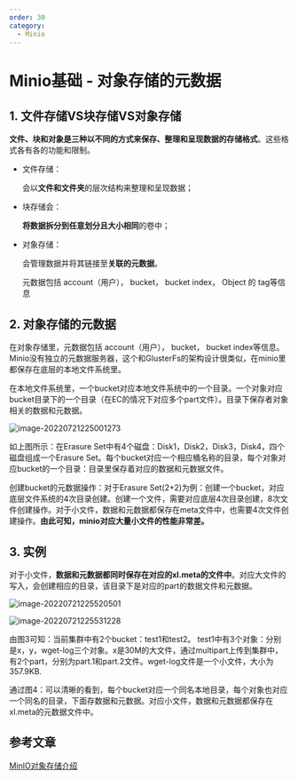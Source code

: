 ```yaml
---
order: 30
category:
  - Minio
---
```


# Minio基础 - 对象存储的元数据

## 1. 文件存储VS块存储VS对象存储

**文件、块和对象是三种以不同的方式来保存、整理和呈现数据的存储格式**。这些格式各有各的功能和限制。

- 文件存储：

  会以**文件和文件夹**的层次结构来整理和呈现数据；

- 块存储会：

  **将数据拆分到任意划分且大小相同**的卷中；

- 对象存储：

  会管理数据并将其链接至**关联的元数据**。

  元数据包括 account（用户）， bucket， bucket index， Object 的 tag等信息

## 2. 对象存储的元数据

在对象存储里，元数据包括 account（用户）， bucket， bucket index等信息。Minio没有独立的元数据服务器，这个和GlusterFs的架构设计很类似，在minio里都保存在底层的本地文件系统里。

在本地文件系统里，一个bucket对应本地文件系统中的一个目录。一个对象对应bucket目录下的一个目录（在EC的情况下对应多个part文件）。目录下保存者对象相关的数据和元数据。

<img src="https://zszblog.oss-cn-beijing.aliyuncs.com/zszblog/image-20220721225001273.png" alt="image-20220721225001273"  />

如上图所示：在Erasure Set中有4个磁盘：Disk1，Disk2，Disk3，Disk4，四个磁盘组成一个Erasure Set。每个bucket对应一个相应桶名称的目录，每个对象对应bucket的一个目录：目录里保存着对应的数据和元数据文件。

创建bucket的元数据操作：对于Erasure Set(2+2)为例：创建一个bucket，对应底层文件系统的4次目录创建。创建一个文件，需要对应底层4次目录创建，8次文件创建操作。对于小文件，数据和元数据都保存在meta文件中，也需要4次文件创建操作。**由此可知，minio对应大量小文件的性能非常差。**

## 3. 实例

对于小文件，**数据和元数据都同时保存在对应的xl.meta的文件中**。对应大文件的写入，会创建相应的目录，该目录下是对应的part的数据文件和元数据。

![image-20220721225520501](https://abelsun-1256449468.cos.ap-beijing.myqcloud.com/image/image-20220721225520501.png)

![image-20220721225531228](https://abelsun-1256449468.cos.ap-beijing.myqcloud.com/image/image-20220721225531228.png)

由图3可知：当前集群中有2个bucket：test1和test2。 test1中有3个对象：分别是x，y，wget-log三个对象。x是30M的大文件，通过multipart上传到集群中，有2个part，分别为part.1和part.2文件。wget-log文件是一个小文件，大小为357.9KB.

通过图4：可以清晰的看到，每个bucket对应一个同名本地目录，每个对象也对应一个同名的目录，下面存数据和元数据。对应小文件，数据和元数据都保存在 xl.meta的元数据文件中。

## 参考文章

[MinIO对象存储介绍](https://zhuanlan.zhihu.com/p/374939519)

